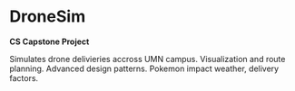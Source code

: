 # DroneSim

**CS Capstone Project** <br>


Simulates drone delivieries accross UMN campus. Visualization and route planning. Advanced design patterns.
Pokemon impact weather, delivery factors.
